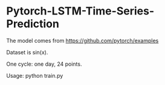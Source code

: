 # Pytorch-LSTM-Time-Series-Prediction

The model comes from https://github.com/pytorch/examples

Dataset is sin(x). 

One cycle: one day, 24 points.

Usage:
python train.py
